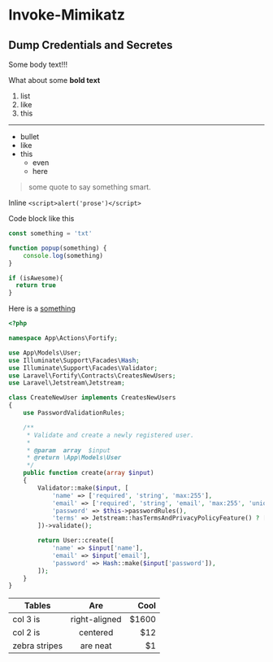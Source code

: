 # Invoke-Mimikatz

## Dump Credentials and Secretes

Some body text!!!

What about some **bold text**

1. list
2. like 
3. this
---
- bullet
- like 
- this
    - even
    - here
    
> some quote to say something smart.

Inline `<script>alert('prose')</script>`

Code block like this
```javascript
const something = 'txt'

function popup(something) {
    console.log(something)
}

if (isAwesome){
  return true
}
```
Here is a [something](http://something.com)

```php
<?php

namespace App\Actions\Fortify;

use App\Models\User;
use Illuminate\Support\Facades\Hash;
use Illuminate\Support\Facades\Validator;
use Laravel\Fortify\Contracts\CreatesNewUsers;
use Laravel\Jetstream\Jetstream;

class CreateNewUser implements CreatesNewUsers
{
    use PasswordValidationRules;

    /**
     * Validate and create a newly registered user.
     *
     * @param  array  $input
     * @return \App\Models\User
     */
    public function create(array $input)
    {
        Validator::make($input, [
            'name' => ['required', 'string', 'max:255'],
            'email' => ['required', 'string', 'email', 'max:255', 'unique:users'],
            'password' => $this->passwordRules(),
            'terms' => Jetstream::hasTermsAndPrivacyPolicyFeature() ? ['required', 'accepted'] : '',
        ])->validate();

        return User::create([
            'name' => $input['name'],
            'email' => $input['email'],
            'password' => Hash::make($input['password']),
        ]);
    }
}
```

| Tables        | Are           | Cool  |
| ------------- |:-------------:| -----:|
| col 3 is      | right-aligned | $1600 |
| col 2 is      | centered      |   $12 |
| zebra stripes | are neat      |    $1 |
